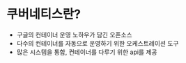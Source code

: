 # 쿠버네티스란?

* 구글의 컨테이너 운영 노하우가 담긴 오픈소스
* 다수의 컨테이너를 자동으로 운영하기 위한 오케스트레이션 도구
* 많은 시스템을 통합, 컨테이너를 다루기 위한 api를 제공
